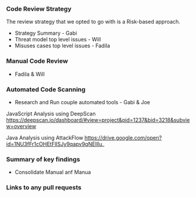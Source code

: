 ### Code Review Strategy 
The review strategy that we opted to go with is a Risk-based approach.
  * Strategy Summary - Gabi  
  * Threat model top level issues - Will
  * Misuses cases top level issues - Fadila

### Manual Code Review
  * Fadila & Will
  
### Automated Code Scanning
  * Research and Run couple automated tools - Gabi & Joe 
  
  JavaScript Analysis using DeepScan
  https://deepscan.io/dashboard/#view=project&pid=1237&bid=3218&subview=overview
  
  Java Analysis using AttackFlow
  https://drive.google.com/open?id=1NU3fFr1cOHEtFlISJy9qapv9qNEIllu_
  
  
### Summary of key findings
  * Consolidate Manual anf Manua
### Links to any pull requests
